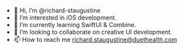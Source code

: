- 👋 Hi, I’m @richard-staugustine
- 👀 I’m interested in iOS development.
- 🌱 I’m currently learning SwiftUI & Combine.
- 💞️ I’m looking to collaborate on creative UI development.
- 📫 How to reach me richard.staugustine@duethealth.com

<!---
richard-staugustine/richard-staugustine is a ✨ special ✨ repository because its `README.md` (this file) appears on your GitHub profile.
You can click the Preview link to take a look at your changes.
--->
